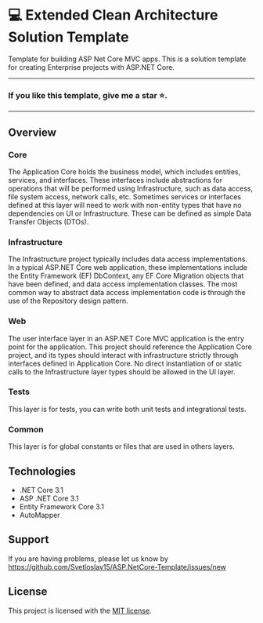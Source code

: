 # 💻 Extended Clean Architecture Solution Template
Template for building ASP Net Core MVC apps. This is a solution template for creating Enterprise projects with ASP.NET Core.
</br>
***
### If you like this template, give me a star ⭐.
***
## Overview
### Core
The Application Core holds the business model, which includes entities, services, and interfaces. These interfaces include abstractions for operations that will be performed using Infrastructure, such as data access, file system access, network calls, etc. Sometimes services or interfaces defined at this layer will need to work with non-entity types that have no dependencies on UI or Infrastructure. These can be defined as simple Data Transfer Objects (DTOs).
### Infrastructure
The Infrastructure project typically includes data access implementations. In a typical ASP.NET Core web application, these implementations include the Entity Framework (EF) DbContext, any EF Core Migration objects that have been defined, and data access implementation classes. The most common way to abstract data access implementation code is through the use of the Repository design pattern.
### Web
The user interface layer in an ASP.NET Core MVC application is the entry point for the application. This project should reference the Application Core project, and its types should interact with infrastructure strictly through interfaces defined in Application Core. No direct instantiation of or static calls to the Infrastructure layer types should be allowed in the UI layer.
### Tests
This layer is for tests, you can write both unit tests and integrational tests.
### Common
This layer is for global constants or files that are used in others layers.

 ## Technologies
* .NET Core 3.1
* ASP .NET Core 3.1
* Entity Framework Core 3.1
* AutoMapper
## Support
If you are having problems, please let us know by https://github.com/Svetloslav15/ASP.NetCore-Template/issues/new
## License
This project is licensed with the [MIT license](LICENSE).
